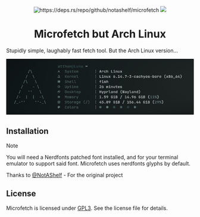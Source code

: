 <div align="center">
    <img src="https://deps.rs/repo/github/notashelf/microfetch/status.svg" alt="https://deps.rs/repo/github/notashelf/microfetch">
    <img src="https://img.shields.io/github/stars/atthun/microfetch-archlinux?label=stars&color=DEA584">
</div>

<h1 align="center">Microfetch but Arch Linux</h1>

Stupidly simple, laughably fast fetch tool. But the Arch Linux version...

<p align="center">
  <img
    alt="Demo"
    src="./.github/assets/Demo.png"
    width="850px"
  >
</p>

## Installation

> [!NOTE]
> You will need a Nerdfonts patched font installed, and for your terminal
> emulator to support said font. Microfetch uses nerdfonts glyphs by default.

Thanks to [@NotAShelf](https://github.com/NotAShelf) - For the original project

## License

Microfetch is licensed under [GPL3](LICENSE). See the license file for details.
